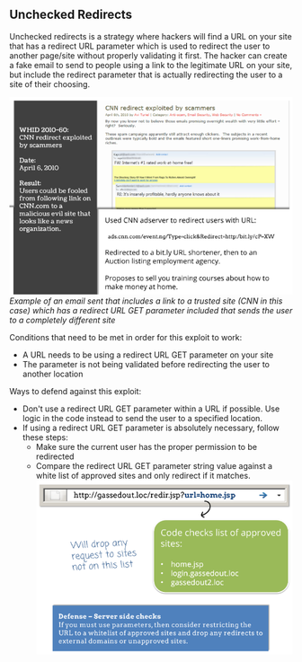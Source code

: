 ## Unchecked Redirects

Unchecked redirects is a strategy where hackers will find a URL on your site that has a redirect URL parameter which is used to redirect the user to another page/site without properly validating it first. The hacker can create a fake email to send to people using a link to the legitimate URL on your site, but include the redirect parameter that is actually redirecting the user to a site of their choosing.

![Unchecked Redirects Example](https://github.com/zeckdude/code-references/blob/master/img/security/unchecked-redirects-1.png)
<br>*Example of an email sent that includes a link to a trusted site (CNN in this case) which has a redirect URL GET parameter included that sends the user to a completely different site*

Conditions that need to be met in order for this exploit to work:
  * A URL needs to be using a redirect URL GET parameter on your site 
  * The parameter is not being validated before redirecting the user to another location
  
Ways to defend against this exploit:
  * Don't use a redirect URL GET parameter within a URL if possible. Use logic in the code instead to send the user to a specified location.
  * If using a redirect URL GET parameter is absolutely necessary, follow these steps:
    * Make sure the current user has the proper permission to be redirected
    * Compare the redirect URL GET parameter string value against a white list of approved sites and only redirect if it matches.
<br>![Unchecked Redirects white list](https://github.com/zeckdude/code-references/blob/master/img/security/unchecked-redirects-2.png)
    

